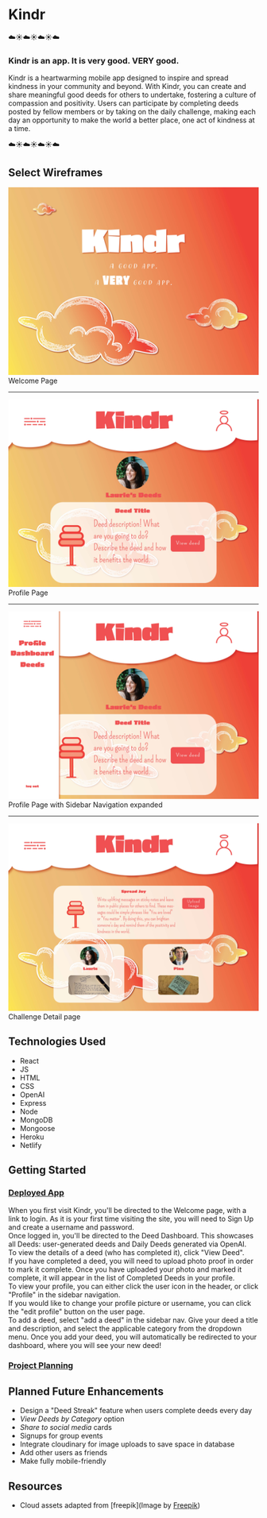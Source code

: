 # Kindr
☁️☀️☁️☀️☁️☀️☁️
### Kindr is an app. It is very good. VERY good.
Kindr is a heartwarming mobile app designed to inspire and spread kindness in your community and beyond. With Kindr, you can create and share meaningful good deeds for others to undertake, fostering a culture of compassion and positivity. Users can participate by completing deeds posted by fellow members or by taking on the daily challenge, making each day an opportunity to make the world a better place, one act of kindness at a time.

☁️☀️☁️☀️☁️☀️☁️

## Select Wireframes
![Desktop Homepage](wireframes/desktop-welcomepage.jpg)
Welcome Page
<hr>

![Profile Page](wireframes/profile-page.jpg)
Profile Page
<hr>

![Profile Page](wireframes/sidebar-expanded.jpg)
Profile Page with Sidebar Navigation expanded
<hr>

![Profile Page](wireframes/show-challenge.jpg)
Challenge Detail page


## Technologies Used
- React
- JS
- HTML
- CSS
- OpenAI
- Express
- Node
- MongoDB
- Mongoose
- Heroku
- Netlify


## Getting Started
### [Deployed App](https://graceful-pixie-5234dd.netlify.app)
When you first visit Kindr, you'll be directed to the Welcome page, with a link to login. As it is your first time visiting the site, you will need to Sign Up and create a username and password. <br>
Once logged in, you'll be directed to the Deed Dashboard. This showcases all Deeds: user-generated deeds and Daily Deeds generated via OpenAI. <br>
To view the details of a deed (who has completed it), click "View Deed". <br>
If you have completed a deed, you will need to upload photo proof in order to mark it complete. Once you have uploaded your photo and marked it complete, it will appear in the list of Completed Deeds in your profile. <br>
To view your profile, you can either click the user icon in the header, or click "Profile" in the sidebar navigation. <br>
If you would like to change your profile picture or username, you can click the "edit profile" button on the user page. <br>
To add a deed, select "add a deed" in the sidebar nav. Give your deed a title and description, and select the applicable category from the dropdown menu. Once you add your deed, you will automatically be redirected to your dashboard, where you will see your new deed! <br>
### [Project Planning](https://docs.google.com/spreadsheets/d/1kXggdpVkpJB4srXLQ7oCzz-bO5aigSFOcm3LXgskZB4/edit?usp=sharing)
## Planned Future Enhancements
- Design a "Deed Streak" feature when users complete deeds every day
- *View Deeds by Category* option
- *Share to social media* cards
- Signups for group events
- Integrate cloudinary for image uploads to save space in database
- Add other users as friends
- Make fully mobile-friendly

## Resources
- Cloud assets adapted from [freepik](Image by <a href="https://www.freepik.com/free-vector/hand-drawn-style-cloud-collection_16135259.htm">Freepik</a>)
